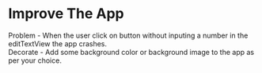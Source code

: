 # Improve The App

Problem - When the user click on button without inputing a number in the editTextView the app crashes. <br/>
Decorate - Add some background color or background image to the app as per your choice.
